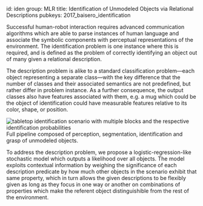 id: iden
group: MLR
title: Identification of Unmodeled Objects via Relational Descriptions
pubkeys: 2017_baisero_identification

Successful human-robot interaction requires advanced communication
algorithms which are able to parse instances of human language and associate
the symbolic components with perceptual representations of the environment.
The identification problem is one instance where this is required, and is
defined as the problem of correctly identifying an object out of many given
a relational description.

The description problem is alike to a standard classification
problem&mdash;each object representing a separate class&mdash;with the key
difference that the number of classes and their associated semantics are not
predefined, but rather differ in problem instance.  As a further consequence,
the output classes also have features associated with them, e.g.  a mug which
could be the object of identification could have measurable features relative
to its color, shape, or position.

<div class="thumbnail">
  <img src="{{ url_for('static', filename='img/iden.png') }}"
    alt="tabletop identification scenario with multiple blocks and the respective identification probabilities"
    />
  <div class="caption">
    Full pipeline composed of perception, segmentation, identification and
    grasp of unmodeled objects.
  </div>
</div>

To address the description problem, we propose a logistic-regression-like
stochastic model which outputs a likelihood over all objects.  The model
exploits contextual information by weighing the significance of each
description predicate by how much other objects in the scenario exhibit that
same property, which in turn allows the given descriptions to be flexibly given
as long as they focus in one way or another on combinations of properties which
make the referent object distinguishible from the rest of the environment.
